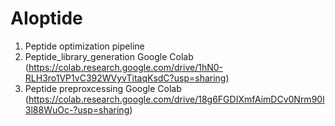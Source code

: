 # AIoptide
1. Peptide optimization pipeline
2. Peptide_library_generation Google Colab
   (https://colab.research.google.com/drive/1hN0-RLH3ro1VP1vC392WVyvTitaqKsdC?usp=sharing)
4. Peptide preproxcessing Google Colab
   (https://colab.research.google.com/drive/18g6FGDIXmfAimDCv0Nrm90l3l88WuOc-?usp=sharing)
